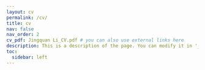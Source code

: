 ```yaml
---
layout: cv
permalink: /cv/
title: cv
nav: false
nav_order: 2
cv_pdf: Jingquan Li_CV.pdf # you can also use external links here
description: This is a description of the page. You can modify it in '_pages/cv.md'. You can also change or remove the top pdf download button.
toc:
  sidebar: left
---
```

